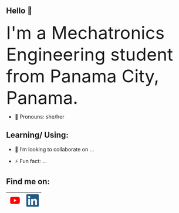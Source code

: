 ## Hello :cherry_blossom:
<font size="+7"> I'm a Mechatronics Engineering student from Panama City, Panama.</font><br>
- :hibiscus: Pronouns: she/her

## Learning/ Using:

- 👯 I’m looking to collaborate on ...

- ⚡ Fun fact: ...



## Find me on:<br>


| [<img src= "https://raw.githubusercontent.com/jmibr/jmibr/master/img/youtube.png" alt="youtube logo" width="34">](https://www.youtube.com/channel/UC85A8irK1UEqnneJtxfWcUQ) | [<img src= "https://raw.githubusercontent.com/jmibr/jmibr/master/img/linkedin.png" alt="linkedin logo" width="34" height="34">](https://www.linkedin.com/in/jibrahim24) |
|---|---|
